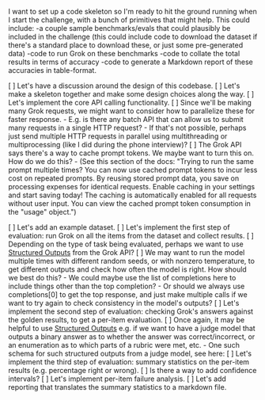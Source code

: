 I want to set up a code skeleton so I'm ready to hit the ground running when I start the challenge, with a bunch of primitives that might help. This could include:
-a couple sample benchmarks/evals that could plausibly be included in the challenge (this could include code to download the dataset if there's a standard place to download these, or just some pre-generated data)
-code to run Grok on these benchmarks
-code to collate the total results in terms of accuracy
-code to generate a Markdown report of these accuracies in table-format.

[ ] Let's have a discussion around the design of this codebase.
[ ] Let's make a skeleton together and make some design choices along the way.
[ ] Let's implement the core API calling functionality.
        [ ] Since we'll be making many Grok requests, we might want to consider how to parallelize these for faster response.
            - E.g. is there any batch API that can allow us to submit many requests in a single HTTP request?
            - If that's not possible, perhaps just send multiple HTTP requests in parallel using multithreading or multiprocessing (like I did during the phone interview)?
        [ ] The Grok API says there's a way to cache prompt tokens. We maybe want to turn this on. How do we do this?
            - (See this section of the docs: 
                  "Trying to run the same prompt multiple times? You can now use cached prompt tokens to incur less cost on repeated prompts. By reusing stored prompt data, you save on processing expenses for identical requests. Enable caching in your settings and start saving today! The caching is automatically enabled for all requests without user input. You can view the cached prompt token consumption in the "usage" object.")

[ ] Let's add an example dataset.
[ ] Let's implement the first step of evaluation: run Grok on all the items from the dataset and collect results.
        [ ] Depending on the type of task being evaluated, perhaps we want to use [Structured Outputs](https://docs.x.ai/docs/guides/structured-outputs) from the Grok API?
        [ ] We may want to run the model multiple times with different random seeds, or with nonzero temperature, to get different outputs and check how often the model is right. How should we best do this?
            - We could maybe use the list of completions here to include things other than the top completion?
            - Or should we always use completions[0] to get the top response, and just make multiple calls if we want to try again to check consistency in the model's outputs?
[ ] Let's implement the second step of evaluation: checking Grok's answers against the golden results, to get a per-item evaluation.
        [ ] Once again, it may be helpful to use [Structured Outputs](https://docs.x.ai/docs/guides/structured-outputs) e.g. if we want to have a judge model that outputs a binary answer as to whether the answer was correct/incorrect, or an enumeration as to which parts of a rubric were met, etc.
            - One such schema for such structured outputs from a judge model, see here: 
[ ] Let's implement the third step of evaluation: summary statistics on the per-item results (e.g. percentage right or wrong).
      [ ] Is there a way to add confidence intervals?
[ ] Let's implement per-item failure analysis.
[ ] Let's add reporting that translates the summary statistics to a markdown file.

